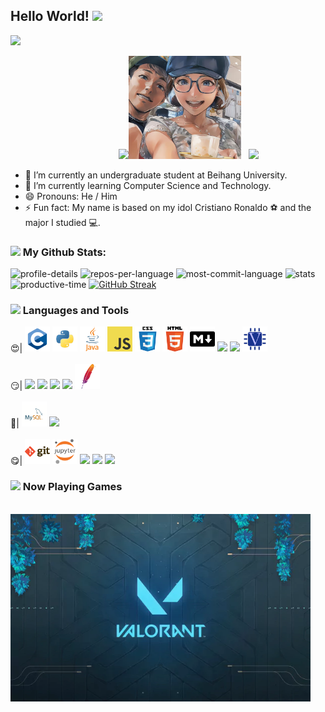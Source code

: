   ## Hello World!  <img src="https://github.com/sciencepal/sciencepal/blob/master/assets/Hi.gif" width="29px">
  ![](https://komarev.com/ghpvc/?username=cjhCoder7&label=Profile%20Visits&color=blue&style=for-the-badge)
  
   &nbsp; &nbsp;  &nbsp; &nbsp;&nbsp;&nbsp;  &nbsp; &nbsp;&nbsp; &nbsp; &nbsp; &nbsp; &nbsp;  &nbsp; &nbsp;&nbsp; &nbsp; &nbsp; &nbsp; &nbsp; &nbsp; &nbsp; &nbsp;&nbsp; &nbsp;<img src="https://media3.giphy.com/media/ZEB6yFbLnhyQf7g3hn/giphy.gif" width="150" height="auto"/><img src="https://github.com/cjhCoder7/cjhCoder7/blob/main/cartoon.jpg" width="180" height="auto" />&nbsp; &nbsp;<img src="https://media3.giphy.com/media/ZEB6yFbLnhyQf7g3hn/giphy.gif" width="150" height="auto"/>
  
  - 🔭 I’m currently an undergraduate student at Beihang University.
  - 🌱 I’m currently learning Computer Science and Technology.
  - 😄 Pronouns: He / Him
  - ⚡ Fun fact: My name is based on my idol Cristiano Ronaldo ⚽ and the major I studied 💻.


### <img src='https://media1.giphy.com/media/du3J3cXyzhj75IOgvA/giphy.gif?cid=ecf05e47x2g034i9pzwtzzsd3xgg2w9nr94t4tflbbgo3008&rid=giphy.gif' width='30' /> My Github Stats:
![profile-details](http://github-profile-summary-cards.vercel.app/api/cards/profile-details?username=cjhCoder7&theme=github_dark)
![repos-per-language](http://github-profile-summary-cards.vercel.app/api/cards/repos-per-language?username=cjhCoder7&theme=github_dark)
![most-commit-language](http://github-profile-summary-cards.vercel.app/api/cards/most-commit-language?username=cjhCoder7&theme=github_dark)
![stats](http://github-profile-summary-cards.vercel.app/api/cards/stats?username=cjhCoder7&theme=github_dark)
![productive-time](http://github-profile-summary-cards.vercel.app/api/cards/productive-time?username=cjhCoder7&theme=github_dark&utcOffset=8)
[![GitHub Streak](https://streak-stats.demolab.com?user=cjhCoder7&theme=tokyonight&border_radius=6&mode=weekly&card_width=700&card_height=200)](https://git.io/streak-stats)

### <img src="https://media.giphy.com/media/VgCDAzcKvsR6OM0uWg/giphy.gif" width="30"> Languages and Tools <br />
  😍| <code><img height="40" src="https://raw.githubusercontent.com/github/explore/80688e429a7d4ef2fca1e82350fe8e3517d3494d/topics/c/c.png"></code>
  <code><img height="40" src="https://raw.githubusercontent.com/github/explore/80688e429a7d4ef2fca1e82350fe8e3517d3494d/topics/python/python.png"></code>
  <code><img height="40" src="https://raw.githubusercontent.com/github/explore/80688e429a7d4ef2fca1e82350fe8e3517d3494d/topics/java/java.png"></code>
  <code><img height="40" src="https://raw.githubusercontent.com/github/explore/80688e429a7d4ef2fca1e82350fe8e3517d3494d/topics/javascript/javascript.png"></code>
  <code><img height="40" src="https://raw.githubusercontent.com/github/explore/80688e429a7d4ef2fca1e82350fe8e3517d3494d/topics/css/css.png"></code>
  <code><img height="40" src="https://raw.githubusercontent.com/github/explore/80688e429a7d4ef2fca1e82350fe8e3517d3494d/topics/html/html.png"></code>
  <code><img height="40" src="https://raw.githubusercontent.com/github/explore/80688e429a7d4ef2fca1e82350fe8e3517d3494d/topics/markdown/markdown.png"></code>
  <code><img height="40" src="https://upload.wikimedia.org/wikipedia/commons/a/af/Historical_MIPS_Logo1.jpg"></code>
  <code><img height="40" src="https://upload.wikimedia.org/wikipedia/commons/b/ba/Logisim-icon.svg"></code>
  <code><img height="40" src="https://github.com/cjhCoder7/cjhCoder7/blob/main/file-type-verilog.svg"></code>
  <br>
  <br>
  😏| <code><img height="40" src="https://upload.wikimedia.org/wikipedia/commons/thumb/3/3c/Flask_logo.svg/690px-Flask_logo.svg.png"></code>
  <code><img height="40" src="https://upload.wikimedia.org/wikipedia/commons/thumb/c/c6/PyTorch_logo_black.svg/732px-PyTorch_logo_black.svg.png"></code>
  <code><img height="40" src="https://upload.wikimedia.org/wikipedia/commons/thumb/0/05/Scikit_learn_logo_small.svg/260px-Scikit_learn_logo_small.svg.png"></code>
  <code><img height="40" src="https://upload.wikimedia.org/wikipedia/commons/thumb/7/75/Playwright_Logo.svg/1200px-Playwright_Logo.svg.png?20230702171919"></code>
  <code><img height="40" src="https://raw.githubusercontent.com/github/explore/80688e429a7d4ef2fca1e82350fe8e3517d3494d/topics/maven/maven.png"></code>
  <br>
  <br>
  🥰| <code><img height="40" src="https://raw.githubusercontent.com/github/explore/80688e429a7d4ef2fca1e82350fe8e3517d3494d/topics/mysql/mysql.png"></code>
  <code><img height="40" src="https://upload.wikimedia.org/wikipedia/commons/thumb/3/38/SQLite370.svg/330px-SQLite370.svg.png"></code>
  <br>
  <br>
  😋| <code><img height="40" src="https://raw.githubusercontent.com/github/explore/80688e429a7d4ef2fca1e82350fe8e3517d3494d/topics/git/git.png"></code>
  <code><img height="40" src="https://raw.githubusercontent.com/github/explore/80688e429a7d4ef2fca1e82350fe8e3517d3494d/topics/jupyter-notebook/jupyter-notebook.png"></code>
  <code><img height="40" src="https://upload.wikimedia.org/wikipedia/commons/9/9a/Visual_Studio_Code_1.35_icon.svg"></code>
  <code><img height="40" src="https://upload.wikimedia.org/wikipedia/commons/9/9c/IntelliJ_IDEA_Icon.svg"></code>
  <code><img height="40" src="https://upload.wikimedia.org/wikipedia/commons/thumb/1/1d/PyCharm_Icon.svg/768px-PyCharm_Icon.svg.png"></code>

### <img src="https://emojis.slackmojis.com/emojis/images/1531849430/4246/blob-sunglasses.gif?1531849430" width="30"/> Now Playing Games
 &nbsp; &nbsp;&nbsp; &nbsp; &nbsp; &nbsp; &nbsp;  &nbsp; &nbsp;&nbsp; &nbsp; &nbsp; &nbsp; &nbsp; &nbsp; &nbsp; &nbsp;&nbsp;&nbsp; &nbsp; &nbsp; &nbsp;  &nbsp; &nbsp;&nbsp; <img height="300" src="https://github.com/cjhCoder7/cjhCoder7/blob/main/vilorant_blue.webp">
  

<!--
**cjhCoder7/cjhCoder7** is a ✨ _special_ ✨ repository because its `README.md` (this file) appears on your GitHub profile.

Here are some ideas to get you started:

- 🔭 I’m currently working on ...
- 🌱 I’m currently learning ...
- 👯 I’m looking to collaborate on ...
- 🤔 I’m looking for help with ...
- 💬 Ask me about ...
- 📫 How to reach me: ...
- 😄 Pronouns: ...
- ⚡ Fun fact: ...
-->
<!-- <code><img height="40" src="https://raw.githubusercontent.com/github/explore/80688e429a7d4ef2fca1e82350fe8e3517d3494d/topics/macOS/macOS.png"></code>
<!-- <code><img height="40" src="https://raw.githubusercontent.com/github/explore/80688e429a7d4ef2fca1e82350fe8e3517d3494d/topics/django/django.png"></code> -->
<!--<code><img height="40" src="https://raw.githubusercontent.com/github/explore/80688e429a7d4ef2fca1e82350fe8e3517d3494d/topics/docker/docker.png"></code> -->
<!-- <code><img height="40" src="https://raw.githubusercontent.com/github/explore/80688e429a7d4ef2fca1e82350fe8e3517d3494d/topics/linux/linux.png"></code> -->
<!--<code><img height="40" src="https://raw.githubusercontent.com/github/explore/80688e429a7d4ef2fca1e82350fe8e3517d3494d/topics/mongodb/mongodb.png"></code> 
  <code><img height="40" src="https://raw.githubusercontent.com/github/explore/80688e429a7d4ef2fca1e82350fe8e3517d3494d/topics/postgresql/postgresql.png"></code>
  <code><img height="40" src="https://raw.githubusercontent.com/github/explore/80688e429a7d4ef2fca1e82350fe8e3517d3494d/topics/tensorflow/tensorflow.png"></code>
  <code><img height="40" src="https://raw.githubusercontent.com/github/explore/80688e429a7d4ef2fca1e82350fe8e3517d3494d/topics/scikit-learn/scikit-learn.png"></code>-->

